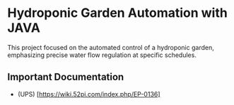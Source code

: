 # Hydroponic Garden Automation with JAVA

This project focused on the automated control of a hydroponic garden, emphasizing precise water flow regulation at specific schedules.

## Important Documentation

- (UPS) [https://wiki.52pi.com/index.php/EP-0136]

